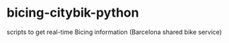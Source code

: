 # bicing-citybik-python
scripts to get real-time Bicing information (Barcelona shared bike service)
